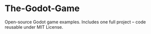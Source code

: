 # The-Godot-Game
Open-source Godot game examples. Includes one full project – code reusable under MIT License.
